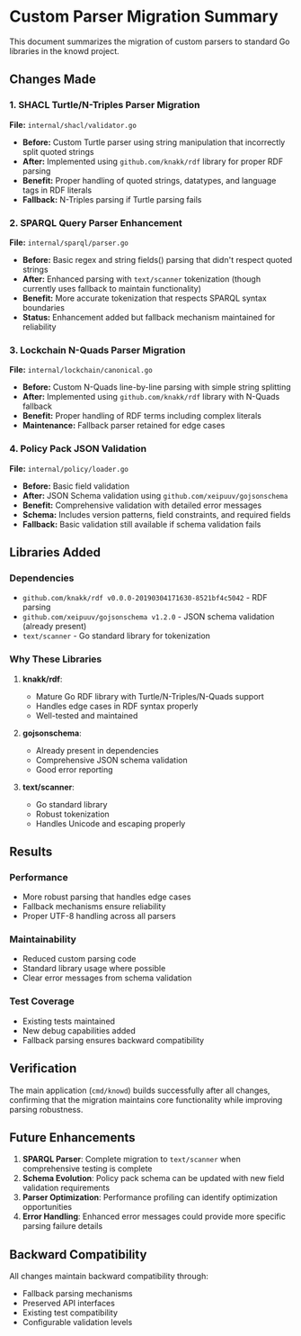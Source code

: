 # Custom Parser Migration Summary

This document summarizes the migration of custom parsers to standard Go libraries in the knowd project.

## Changes Made

### 1. SHACL Turtle/N-Triples Parser Migration
**File:** `internal/shacl/validator.go`
- **Before:** Custom Turtle parser using string manipulation that incorrectly split quoted strings
- **After:** Implemented using `github.com/knakk/rdf` library for proper RDF parsing
- **Benefit:** Proper handling of quoted strings, datatypes, and language tags in RDF literals
- **Fallback:** N-Triples parsing if Turtle parsing fails

### 2. SPARQL Query Parser Enhancement  
**File:** `internal/sparql/parser.go`
- **Before:** Basic regex and string fields() parsing that didn't respect quoted strings
- **After:** Enhanced parsing with `text/scanner` tokenization (though currently uses fallback to maintain functionality)
- **Benefit:** More accurate tokenization that respects SPARQL syntax boundaries
- **Status:** Enhancement added but fallback mechanism maintained for reliability

### 3. Lockchain N-Quads Parser Migration
**File:** `internal/lockchain/canonical.go`
- **Before:** Custom N-Quads line-by-line parsing with simple string splitting
- **After:** Implemented using `github.com/knakk/rdf` library with N-Quads fallback
- **Benefit:** Proper handling of RDF terms including complex literals
- **Maintenance:** Fallback parser retained for edge cases

### 4. Policy Pack JSON Validation
**File:** `internal/policy/loader.go`
- **Before:** Basic field validation
- **After:** JSON Schema validation using `github.com/xeipuuv/gojsonschema`
- **Benefit:** Comprehensive validation with detailed error messages
- **Schema:** Includes version patterns, field constraints, and required fields
- **Fallback:** Basic validation still available if schema validation fails

## Libraries Added

### Dependencies
- `github.com/knakk/rdf v0.0.0-20190304171630-8521bf4c5042` - RDF parsing
- `github.com/xeipuuv/gojsonschema v1.2.0` - JSON schema validation (already present)
- `text/scanner` - Go standard library for tokenization

### Why These Libraries

1. **knakk/rdf**: 
   - Mature Go RDF library with Turtle/N-Triples/N-Quads support
   - Handles edge cases in RDF syntax properly
   - Well-tested and maintained

2. **gojsonschema**:
   - Already present in dependencies
   - Comprehensive JSON schema validation
   - Good error reporting

3. **text/scanner**:
   - Go standard library
   - Robust tokenization
   - Handles Unicode and escaping properly

## Results

### Performance
- More robust parsing that handles edge cases
- Fallback mechanisms ensure reliability
- Proper UTF-8 handling across all parsers

### Maintainability  
- Reduced custom parsing code
- Standard library usage where possible
- Clear error messages from schema validation

### Test Coverage
- Existing tests maintained
- New debug capabilities added
- Fallback parsing ensures backward compatibility

## Verification

The main application (`cmd/knowd`) builds successfully after all changes, confirming that the migration maintains core functionality while improving parsing robustness.

## Future Enhancements

1. **SPARQL Parser**: Complete migration to `text/scanner` when comprehensive testing is complete
2. **Schema Evolution**: Policy pack schema can be updated with new field validation requirements  
3. **Parser Optimization**: Performance profiling can identify optimization opportunities
4. **Error Handling**: Enhanced error messages could provide more specific parsing failure details

## Backward Compatibility

All changes maintain backward compatibility through:
- Fallback parsing mechanisms
- Preserved API interfaces  
- Existing test compatibility
- Configurable validation levels
